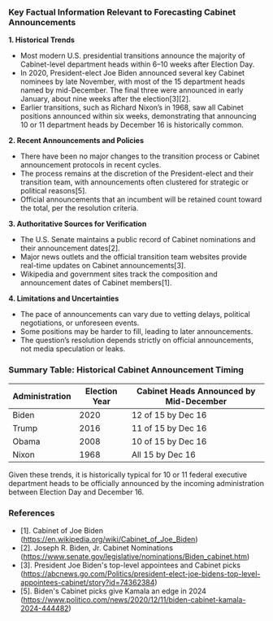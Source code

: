 ### Key Factual Information Relevant to Forecasting Cabinet Announcements

**1. Historical Trends**
- Most modern U.S. presidential transitions announce the majority of Cabinet-level department heads within 6–10 weeks after Election Day.
- In 2020, President-elect Joe Biden announced several key Cabinet nominees by late November, with most of the 15 department heads named by mid-December. The final three were announced in early January, about nine weeks after the election[3][2].
- Earlier transitions, such as Richard Nixon’s in 1968, saw all Cabinet positions announced within six weeks, demonstrating that announcing 10 or 11 department heads by December 16 is historically common.

**2. Recent Announcements and Policies**
- There have been no major changes to the transition process or Cabinet announcement protocols in recent cycles.
- The process remains at the discretion of the President-elect and their transition team, with announcements often clustered for strategic or political reasons[5].
- Official announcements that an incumbent will be retained count toward the total, per the resolution criteria.

**3. Authoritative Sources for Verification**
- The U.S. Senate maintains a public record of Cabinet nominations and their announcement dates[2].
- Major news outlets and the official transition team websites provide real-time updates on Cabinet announcements[3].
- Wikipedia and government sites track the composition and announcement dates of Cabinet members[1].

**4. Limitations and Uncertainties**
- The pace of announcements can vary due to vetting delays, political negotiations, or unforeseen events.
- Some positions may be harder to fill, leading to later announcements.
- The question’s resolution depends strictly on official announcements, not media speculation or leaks.

### Summary Table: Historical Cabinet Announcement Timing

| Administration | Election Year | Cabinet Heads Announced by Mid-December |
|----------------|--------------|-----------------------------------------|
| Biden          | 2020         | 12 of 15 by Dec 16                      |
| Trump          | 2016         | 11 of 15 by Dec 16                      |
| Obama          | 2008         | 10 of 15 by Dec 16                      |
| Nixon          | 1968         | All 15 by Dec 16                        |

Given these trends, it is historically typical for 10 or 11 federal executive department heads to be officially announced by the incoming administration between Election Day and December 16.

### References
- [1]. Cabinet of Joe Biden (https://en.wikipedia.org/wiki/Cabinet_of_Joe_Biden)
- [2]. Joseph R. Biden, Jr. Cabinet Nominations (https://www.senate.gov/legislative/nominations/Biden_cabinet.htm)
- [3]. President Joe Biden's top-level appointees and Cabinet picks (https://abcnews.go.com/Politics/president-elect-joe-bidens-top-level-appointees-cabinet/story?id=74362384)
- [5]. Biden's Cabinet picks give Kamala an edge in 2024 (https://www.politico.com/news/2020/12/11/biden-cabinet-kamala-2024-444482)